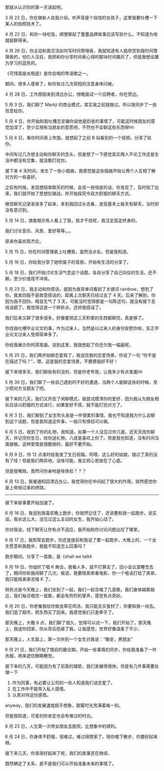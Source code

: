那就从认识你的第一天讲起吧。

3 月 22 日，你在做新人自我介绍，听声音是个自信的女孩子，这里我要吐槽一下某人的拍照技术了。

4 月 22 日，和你一块吃饭，顺便聊起了墨墨品牌故事应该写些什么，不知道为啥就挺聊得来。

4 月 26 日，你主动和我交流如何写时间管理表，我就知道有人能欣赏到我时间管理表的，怕引人注目，我把和你分享时间表心得的那块时间置灰了，但是我想设置为学习的蓝色的。

《可惜我是水瓶座》是你会唱的粤语歌之一。

期间，很多人感冒了，和你有过几次简短的注意身体问候。

4 月 28 日，工作原因来到清远办公，傍晚面试一个应聘者，你在旁边。

5 月 3 日，我们聊了 Markji 的商业模式，其实我之前就做过，所以我同步了一些信息给你。

5 月 4 日，你开始和我吐槽志坚骗你说他是奶爸的事情了，可能这时候朋友的感觉加深了，至少互相有当朋友的意愿吧，不然也不会聊这些东西呀hh

5 月 6 日，看你时间表上吹笛，就想起了之前 B 站看到的一个视频，分享了给你。

中间有过几次想主动和你聊天的念头，但是想了一下感觉其实两人不论工作还是生活中都没有交集，就没敢打扰你。

接下来 4 天时间，发生了一些小插曲，我感觉是这些插曲开始让两个人互相了解对方的一些喜好。

之前有时候，发现想结束聊天的时候，会说一些俏皮的话，你发现了，及时指了出来，我们就开始了思想拉锯战，并开始探究令双方舒服的聊天方式。

微信聊天记录渐渐多了起来，多到我回过头去看，发现基本上每天有聊天，当时却没有意识到。

5 月 14 日，旗鱼暗示有人看上了我，我才不信呢，我注定孤定终身的。

我们讨论音乐、风景、爱好等等。。。

原来你喜欢周杰伦。

5 月 15 日，你在时间管理表上吐槽我，虽然没点名，但是我知道。

5 月 16 日，你给我分享了她吹笛子的音频，开始有生活的分享了。

5 月 18 日，我们开始讨论生活气息这个话题，各自分享了自己向往的生活，还不赖，至少价值观不冲突。

5 月 23 日，我主动和你搭话，是因为我背单词看到了关键词 rainbow，想到了你，我发四我不是故意搭话的，距离上次聊天已经过去了 4 天。后来了解到，你因为我不回你，暗自生气了 3 天，可能当时觉得那是一句陈述句，就没有接下去找话题了。我觉得这是一个转折点，还好我搭话了。

我们后来又聊了很多很多，好像要把这三天积累的东西都聊完，真是够了。

你找我吐槽毕业论文的事，作为过来人，当然是以过来人的身份安慰你啦，反正毕业论文过来人觉得简单多了。

你给我展示你的简笔画，说到这里，我就想起了你还欠我一幅画呢。

5 月 25 日，我们两开始聊恋爱观了，我说完我的恋爱场景，你说了一句 “你不是在描述了吗？”，喂，这是我的恋爱场景，不要撩我好不好！

接下来很多天，我们聊些有的没的，但是你老夸我，让我多少有点害羞hh

5 月 30 日，我们聊了一些自己遇到的不好的遭遇，当两个人能聊这些的时候，至少把对方当朋友了吧。

接下来的几天，我们又开启了闲聊模式，我尝试摸清你的爱好，因为我认为朋友相处应该以舒服的方式进行，如果爱好不搭，就不能打扰对方了。

6 月 3 日，我们聊到了女生吹头发是一件很累的事情，我也不知道我为什么会聊到这个话题，但是我知道这件事，一般只有情侣可以做。

6 月 5 日，收到了你的礼物，我知道，如果一个人没见过你几面，还天天找你聊天，并记住你生日，给你送礼物，八成是喜欢上你了。但是我也知道，没有时间当面接触，这种爱情是很脆弱的，最好不要开始。

6 月 9 日，你 12 点准时给我发了生日祝福，阿喂，这么好的姑娘，错过了真的没有了哇！但是我们两异地，没啥可能，我又把心思放在了心底。

但是我嘴贱，竟然问你亲吻是啥体验？？？

6 月 13 日，我被通知回清远办公，我觉得你在中间起了很大的作用，突然感觉你是上帝抛过来的绣球。

---

接下来故事要开始加速了。

6 月 16 日，我说到我喜欢晚上跑步，你居然记住了，还说要和我一起跑步。说实话，我长这么大，没见过这么主动的女生，我开始心动了。

你对我说，线下聊天让你有点不适应，我开始和你讨论问题出在了哪里。

6 月 17 日，我照常去跑步，你还是提前和我说了要一起跑步。大晚上的，一个女生愿意和我跑步，我能不知道怎么回事吗？

跑步期间，分享了一首歌，是《shall we talk》

6 月 19 日，你组织了唱 K 聚会，我看人多，就不打算去了，回小会议室睡觉去了，期间你和我闲聊了几次。我说，我要陪弟弟看电影，你一个电话打给了弟弟，我只能陪弟弟去唱 K 了。

转折点是今天晚上，我们坐到了一起，我们一起合唱了几首歌，我们身体越靠越近，我们每合唱完一首歌，都会有热烈的掌声，感觉有点奇妙。

6 月 20 日，你老催我给你做虫草花鸡汤，我只能去买食材了，你要和我一块去。我们逛了超市，把东西买了回来。我感觉我们只差牵手了。

那天晚上，大概 8 点，我们聊了很久，觉得可以试一下，我们开始了，那天晚上，我送你回家，你从背后抱紧了我，让我感觉，世界好像温柔了不少。

那天晚上，人生路上，第一次听到一个女生对我说：“晚安，男朋友”

6 月 21 日，我们开始了情侣的磨合期，开始一些事情的同步，你给我准备了一件衣服，用来遮住眼睛睡觉。

接下来的几天，可能因为有了前面的铺垫，我们发展得很快，但是有几件事需要处理一下

1. 作为同事，有必要让公司的一些人知道我们谈恋爱了。
2. 在工作中不能带入私人感情。
3. 认真对待这份感情。

anyway，我们的发展速度超乎想象，甜蜜时光充满着每一刻。

但是我知道，可爱的你肯定也会有难过的时光。

6 月 23 日，人生第一次带女朋友去医院，比想象中的顺利。

6 月 24 日，你身体不舒服，很难过，难过得想家了。陪你楼下散步，你要好起来呀。

接下来几天，你渐渐好起来了呢，我们的故事还在继续。

既然确定了关系，是不是我们可以开始准备未来的事情了。
